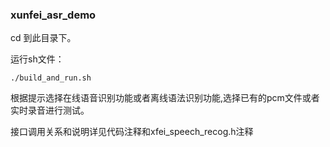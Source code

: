 ### xunfei_asr_demo
cd 到此目录下。

运行sh文件：

`./build_and_run.sh`

根据提示选择在线语音识别功能或者离线语法识别功能,选择已有的pcm文件或者实时录音进行测试。

接口调用关系和说明详见代码注释和xfei_speech_recog.h注释
